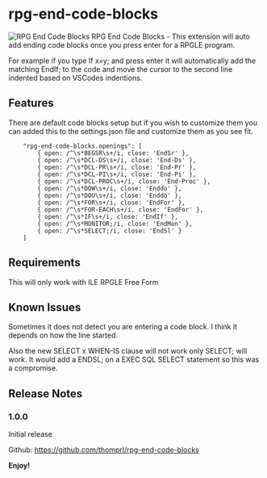 # rpg-end-code-blocks
![RPG End Code Blocks]([http://url/to/img.png](https://github.com/thomprl/rpg-end-code-blocks/blob/release/images/begend.png))
RPG End Code Blocks - This extension will auto add ending code blocks once you press enter for a RPGLE program.  

For example if you type If x=y; and press enter it will automatically add the matching EndIf; to the code and 
move the cursor to the second line indented based on VSCodes indentions. 

## Features

There are default code blocks setup but if you wish to customize them you can added this to the settings.json file and customize them as you see fit.

```
    "rpg-end-code-blocks.openings": [
        { open: /^\s*BEGSR\s+/i, close: 'EndSr' },
        { open: /^\s*DCL-DS\s+/i, close: 'End-Ds' },
        { open: /^\s*DCL-PR\s+/i, close: 'End-Pr' },
        { open: /^\s*DCL-PI\s+/i, close: 'End-Pi' },
        { open: /^\s*DCL-PROC\s+/i, close: 'End-Proc' },
        { open: /^\s*DOW\s+/i, close: 'Enddo' },
        { open: /^\s*DOU\s+/i, close: 'Enddo' },
        { open: /^\s*FOR\s+/i, close: 'EndFor' },
        { open: /^\s*FOR-EACH\s+/i, close: 'EndFor' },
        { open: /^\s*IF\s+/i, close: 'EndIf' },
        { open: /^\s*MONITOR;/i, close: 'EndMon' },
        { open: /^\s*SELECT;/i, close: 'EndSl' }
    ]
```

## Requirements
This will only work with ILE RPGLE Free Form 


## Known Issues
Sometimes it does not detect you are entering a code block.  I think it depends on how the line started.

Also the new SELECT x WHEN-IS clause will not work only SELECT; will work.  It would add a ENDSL; on a EXEC SQL SELECT statement so this was a compromise.
## Release Notes

### 1.0.0
Initial release

Github: https://github.com/thomprl/rpg-end-code-blocks

**Enjoy!**
